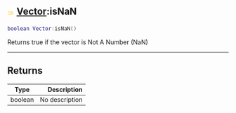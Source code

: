 ## ![shared](../../.gitbook/assets/shared.png) [Vector](vector):isNaN

```lua
boolean Vector:isNaN()
```

Returns true if the vector is Not A Number (NaN)

------
## Returns

| Type   | Description |
| ------ | ----------: |
| boolean | No description |

